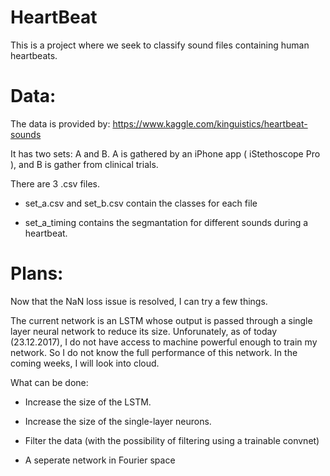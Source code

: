 # HeartBeat

This is a project where we seek to classify sound files containing human heartbeats.


# Data:

The data is provided by: https://www.kaggle.com/kinguistics/heartbeat-sounds

It has two sets: A and B. A is gathered by an iPhone app ( iStethoscope Pro ), and B is gather from clinical trials.

There are 3 .csv files.

* set_a.csv and set_b.csv contain the classes for each file

* set_a_timing contains the segmantation for different sounds during a heartbeat.


# Plans:

Now that the NaN loss issue is resolved, I can try a few things.

The current network is an LSTM whose output is passed through a single layer neural network to reduce its size. Unforunately, as of today (23.12.2017), I do not have access to machine powerful enough to train my network. So I do not know the full performance of this network. In the coming weeks, I will look into cloud. 

What can be done:

* Increase the size of the LSTM.

* Increase the size of the single-layer neurons.

* Filter the data (with the possibility of filtering using a trainable convnet)

* A seperate network in Fourier space
